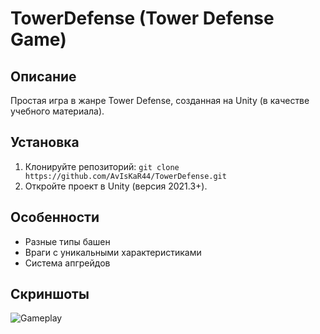 # TowerDefense (Tower Defense Game)

## Описание
Простая игра в жанре Tower Defense, созданная на Unity (в качестве учебного материала).

## Установка
1. Клонируйте репозиторий: `git clone https://github.com/AvIsKaR44/TowerDefense.git`
2. Откройте проект в Unity (версия 2021.3+).

## Особенности
- Разные типы башен
- Враги с уникальными характеристиками
- Система апгрейдов

## Скриншоты
![Gameplay](Screenshots/gameplay.png)

